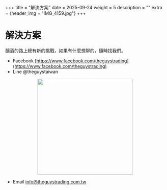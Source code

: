 +++
title = "解決方案"
date = 2025-09-24
weight = 5
description = ""
extra = {header_img = "IMG_4159.jpg"}
+++

# 解決方案

釀酒的路上總有新的挑戰，如果有什麼想聊的，隨時找我們。         

* Facebook [https://www.facebook.com/theguystrading](https://www.facebook.com/theguystrading)
* Line @theguystaiwan

<img src="/img/LineQR.png" style="width: 300px; margin-left: 20%;" />

* Email [info@theguystrading.com.tw](mailto:info@theguystrading.com.tw)
